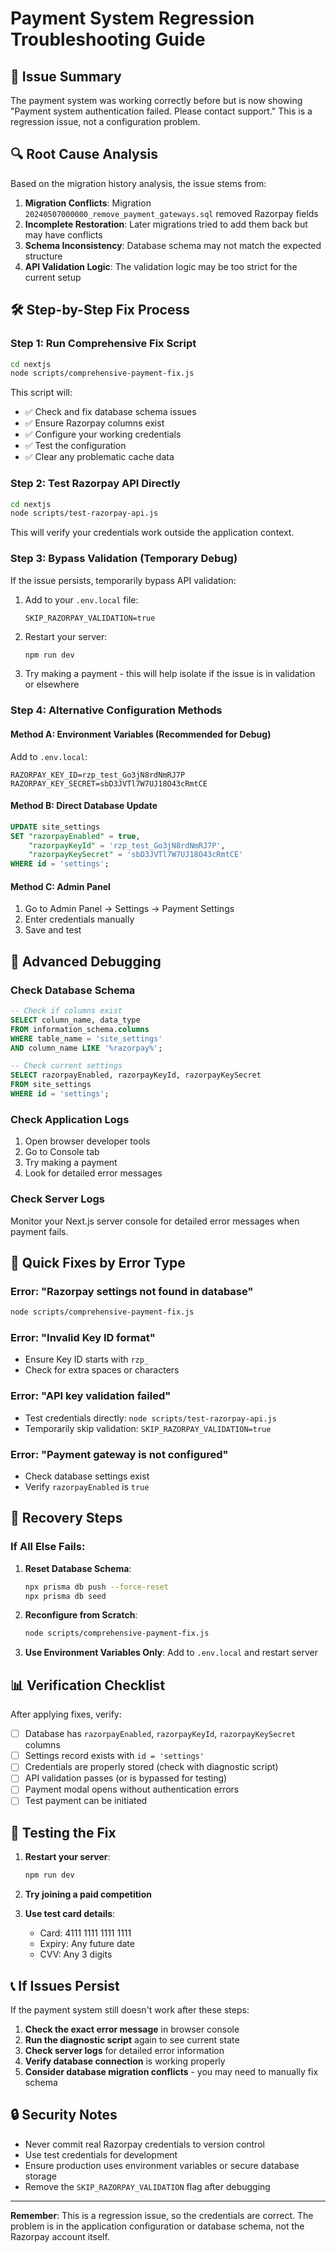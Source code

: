 # Payment System Regression Troubleshooting Guide

## 🚨 Issue Summary
The payment system was working correctly before but is now showing "Payment system authentication failed. Please contact support." This is a regression issue, not a configuration problem.

## 🔍 Root Cause Analysis

Based on the migration history analysis, the issue stems from:

1. **Migration Conflicts**: Migration `20240507000000_remove_payment_gateways.sql` removed Razorpay fields
2. **Incomplete Restoration**: Later migrations tried to add them back but may have conflicts
3. **Schema Inconsistency**: Database schema may not match the expected structure
4. **API Validation Logic**: The validation logic may be too strict for the current setup

## 🛠️ Step-by-Step Fix Process

### Step 1: Run Comprehensive Fix Script
```bash
cd nextjs
node scripts/comprehensive-payment-fix.js
```

This script will:
- ✅ Check and fix database schema issues
- ✅ Ensure Razorpay columns exist
- ✅ Configure your working credentials
- ✅ Test the configuration
- ✅ Clear any problematic cache data

### Step 2: Test Razorpay API Directly
```bash
cd nextjs
node scripts/test-razorpay-api.js
```

This will verify your credentials work outside the application context.

### Step 3: Bypass Validation (Temporary Debug)
If the issue persists, temporarily bypass API validation:

1. Add to your `.env.local` file:
   ```
   SKIP_RAZORPAY_VALIDATION=true
   ```

2. Restart your server:
   ```bash
   npm run dev
   ```

3. Try making a payment - this will help isolate if the issue is in validation or elsewhere

### Step 4: Alternative Configuration Methods

#### Method A: Environment Variables (Recommended for Debug)
Add to `.env.local`:
```
RAZORPAY_KEY_ID=rzp_test_Go3jN8rdNmRJ7P
RAZORPAY_KEY_SECRET=sbD3JVTl7W7UJ18O43cRmtCE
```

#### Method B: Direct Database Update
```sql
UPDATE site_settings 
SET "razorpayEnabled" = true,
    "razorpayKeyId" = 'rzp_test_Go3jN8rdNmRJ7P',
    "razorpayKeySecret" = 'sbD3JVTl7W7UJ18O43cRmtCE'
WHERE id = 'settings';
```

#### Method C: Admin Panel
1. Go to Admin Panel → Settings → Payment Settings
2. Enter credentials manually
3. Save and test

## 🔧 Advanced Debugging

### Check Database Schema
```sql
-- Check if columns exist
SELECT column_name, data_type 
FROM information_schema.columns 
WHERE table_name = 'site_settings' 
AND column_name LIKE '%razorpay%';

-- Check current settings
SELECT razorpayEnabled, razorpayKeyId, razorpayKeySecret 
FROM site_settings 
WHERE id = 'settings';
```

### Check Application Logs
1. Open browser developer tools
2. Go to Console tab
3. Try making a payment
4. Look for detailed error messages

### Check Server Logs
Monitor your Next.js server console for detailed error messages when payment fails.

## 🎯 Quick Fixes by Error Type

### Error: "Razorpay settings not found in database"
```bash
node scripts/comprehensive-payment-fix.js
```

### Error: "Invalid Key ID format"
- Ensure Key ID starts with `rzp_`
- Check for extra spaces or characters

### Error: "API key validation failed"
- Test credentials directly: `node scripts/test-razorpay-api.js`
- Temporarily skip validation: `SKIP_RAZORPAY_VALIDATION=true`

### Error: "Payment gateway is not configured"
- Check database settings exist
- Verify `razorpayEnabled` is `true`

## 🔄 Recovery Steps

### If All Else Fails:

1. **Reset Database Schema**:
   ```bash
   npx prisma db push --force-reset
   npx prisma db seed
   ```

2. **Reconfigure from Scratch**:
   ```bash
   node scripts/comprehensive-payment-fix.js
   ```

3. **Use Environment Variables Only**:
   Add to `.env.local` and restart server

## 📊 Verification Checklist

After applying fixes, verify:

- [ ] Database has `razorpayEnabled`, `razorpayKeyId`, `razorpayKeySecret` columns
- [ ] Settings record exists with `id = 'settings'`
- [ ] Credentials are properly stored (check with diagnostic script)
- [ ] API validation passes (or is bypassed for testing)
- [ ] Payment modal opens without authentication errors
- [ ] Test payment can be initiated

## 🚀 Testing the Fix

1. **Restart your server**:
   ```bash
   npm run dev
   ```

2. **Try joining a paid competition**

3. **Use test card details**:
   - Card: 4111 1111 1111 1111
   - Expiry: Any future date
   - CVV: Any 3 digits

## 📞 If Issues Persist

If the payment system still doesn't work after these steps:

1. **Check the exact error message** in browser console
2. **Run the diagnostic script** again to see current state
3. **Check server logs** for detailed error information
4. **Verify database connection** is working properly
5. **Consider database migration conflicts** - you may need to manually fix schema

## 🔒 Security Notes

- Never commit real Razorpay credentials to version control
- Use test credentials for development
- Ensure production uses environment variables or secure database storage
- Remove the `SKIP_RAZORPAY_VALIDATION` flag after debugging

---

**Remember**: This is a regression issue, so the credentials are correct. The problem is in the application configuration or database schema, not the Razorpay account itself.
